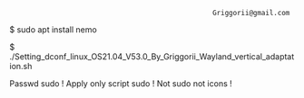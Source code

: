                                                       Griggorii@gmail.com

$ sudo apt install nemo

$ ./Setting_dconf_linux_OS21.04_V53.0_By_Griggorii_Wayland_vertical_adaptation.sh

Passwd sudo ! Apply only script sudo ! Not sudo not icons ! 
